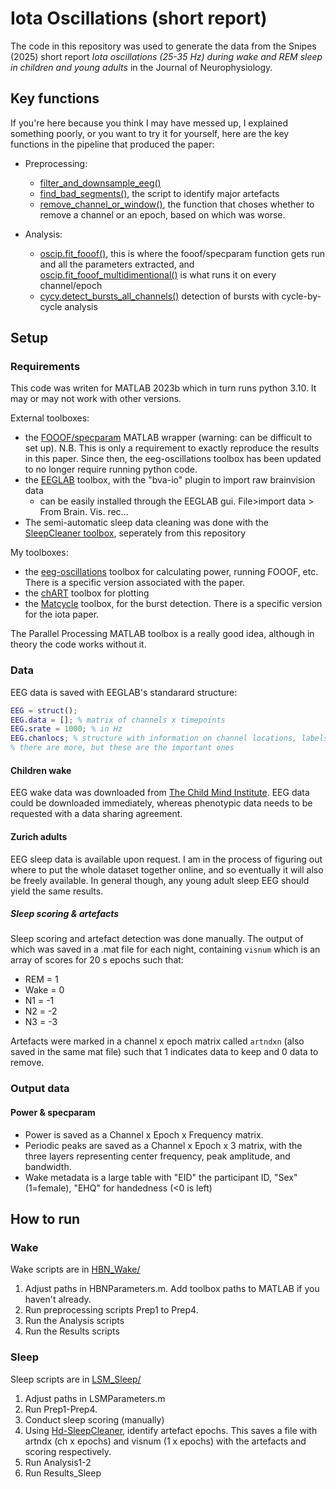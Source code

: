 # Iota Oscillations (short report)

The code in this repository was used to generate the data from the Snipes (2025) short report *Iota oscillations (25-35 Hz) during wake and REM sleep in children and young adults* in the Journal of Neurophysiology.

## Key functions
If you're here because you think I may have messed up, I explained something poorly, or you want to try it for yourself, here are the key functions in the pipeline that produced the paper:

- Preprocessing: 
    - [filter_and_downsample_eeg()](./functions/eeg_preprocessing/filter_and_downsample_eeg.m)
    - [find_bad_segments()](./functions/eeg_preprocessing/find_bad_segments.m), the script to identify major artefacts
    - [remove_channel_or_window()](./functions/eeg_preprocessing/remove_channel_or_window.m), the function that choses whether to remove a channel or an epoch, based on which was worse.

- Analysis:
    - [oscip.fit_fooof()](https://github.com/snipeso/eeg-oscillations/blob/main/%2Boscip/fit_fooof.m), this is where the fooof/specparam function gets run and all the parameters extracted, and [oscip.fit_fooof_multidimentional()](https://github.com/snipeso/eeg-oscillations/blob/main/%2Boscip/fit_fooof_multidimentional.m) is what runs it on every channel/epoch
    - [cycy.detect_bursts_all_channels()](https://github.com/HuberSleepLab/Matcycle/blob/main/%2Bcycy/detect_bursts_all_channels.m) detection of bursts with cycle-by-cycle analysis


## Setup

### Requirements
This code was writen for MATLAB 2023b which in turn runs python 3.10. It may or may not work with other versions.

External toolboxes:
- the [FOOOF/specparam](https://github.com/fooof-tools/fooof_mat) MATLAB wrapper (warning: can be difficult to set up). N.B. This is only a requirement to exactly reproduce the results in this paper. Since then, the eeg-oscillations toolbox has been updated to no longer require running python code.
- the [EEGLAB](https://sccn.ucsd.edu/eeglab/download.php) toolbox, with the "bva-io" plugin to import raw brainvision data  
    - can be easily installed through the EEGLAB gui. File>import data > From Brain. Vis. rec...
- The semi-automatic sleep data cleaning was done with the [SleepCleaner toolbox](https://github.com/HuberSleepLab/Hd-SleepCleaner), seperately from this repository

My toolboxes:
- the [eeg-oscillations](https://github.com/snipeso/eeg-oscillations) toolbox for calculating power, running FOOOF, etc. There is a specific version associated with the paper.
- the [chART](https://github.com/snipeso/chart) toolbox for plotting
- the [Matcycle](https://github.com/hubersleeplab/matcycle) toolbox, for the burst detection. There is a specific version for the iota paper.


The Parallel Processing MATLAB toolbox is a really good idea, although in theory the code works without it.

### Data
EEG data is saved with EEGLAB's standarard structure:

```matlab
EEG = struct();
EEG.data = []; % matrix of channels x timepoints
EEG.srate = 1000; % in Hz
EEG.chanlocs; % structure with information on channel locations, labels, etc. important for plotting topographies
% there are more, but these are the important ones

```

#### Children wake
EEG wake data was downloaded from [The Child Mind Institute](https://fcon_1000.projects.nitrc.org/indi/cmi_healthy_brain_network/index.html). EEG data could be downloaded immediately, whereas phenotypic data needs to be requested with a data sharing agreement. 


#### Zurich adults
EEG sleep data is available upon request. I am in the process of figuring out where to put the whole dataset together online, and so eventually it will also be freely available. In general though, any young adult sleep EEG should yield the same results.

##### Sleep scoring & artefacts
Sleep scoring and artefact detection was done manually. The output of which was saved in a .mat file for each night, containing `visnum` which is an array of scores for 20 s epochs such that:
- REM = 1
- Wake = 0
- N1 = -1
- N2 = -2
- N3 = -3

Artefacts were marked in a channel x epoch matrix called `artndxn` (also saved in the same mat file) such that 1 indicates data to keep and 0 data to remove.

### Output data
#### Power & specparam
- Power is saved as a Channel x Epoch x Frequency matrix.
- Periodic peaks are saved as a Channel x Epoch x 3 matrix, with the three layers representing center frequency, peak amplitude, and bandwidth.
- Wake metadata is a large table with "EID" the participant ID, "Sex" (1=female), "EHQ" for handedness (<0 is left)

## How to run 

### Wake

Wake scripts are in [HBN_Wake/](./HBN_Wake/)

1. Adjust paths in HBNParameters.m. Add toolbox paths to MATLAB if you haven't already.
2. Run preprocessing scripts Prep1 to Prep4.
3. Run the Analysis scripts
4. Run the Results scripts

### Sleep
Sleep scripts are in [LSM_Sleep/](./LSM_Sleep/)

1. Adjust paths in LSMParameters.m
2. Run Prep1-Prep4.
3. Conduct sleep scoring (manually)
4. Using [Hd-SleepCleaner](https://github.com/snipeso/Hd-SleepCleaner/), identify artefact epochs. This saves a file with artndx (ch x epochs) and visnum (1 x epochs) with the artefacts and scoring respectively. 
5. Run Analysis1-2
6. Run Results_Sleep
